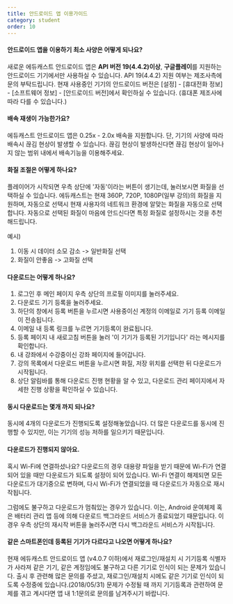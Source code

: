 ```yaml
---
title: 안드로이드 앱 이용가이드
category: student
order: 10
---
```

#### 안드로이드 앱을 이용하기 최소 사양은 어떻게 되나요?

새로운 에듀캐스트 안드로이드 앱은 **API 버전 19(4.4.2)이상**, **구글플레이**를 지원하는 안드로이드 기기에서만 사용하실 수 있습니다. API 19(4.4.2) 지원 여부는 제조사측에 문의 부탁드립니다. 현재 사용중인 기기의 안드로이드 버전은 [설정] - [휴대전화 정보] - [소프트웨어 정보] - [안드로이드 버전]에서 확인하실 수 있습니다. (휴대폰 제조사에 따라 다를 수 있습니다.)

#### 배속 재생이 가능한가요?

에듀캐스트 안드로이드 앱은 0.25x - 2.0x 배속을 지원합니다. 단, 기기의 사양에 따라 배속시 끊김 현상이 발생할 수 있습니다. 끊김 현상이 발생하신다면 끊김 현상이 일어나지 않는 범위 내에서 배속기능을 이용해주세요.

#### 화질 조절은 어떻게 하나요?

플레이어가 시작되면 우측 상단에 '자동'이라는 버튼이 생기는데, 눌러보시면 화질을 선택하실 수 있습니다. 에듀캐스트는 현재 360P, 720P, 1080P(일부 강의)의 화질을 지원하며, 자동으로 선택시 현재 사용자의 네트워크 환경에 알맞는 화질을 자동으로 선택합니다. 자동으로 선택된 화질이 마음에 안드신다면 특정 화질로 설정하시는 것을 추천해드립니다. 

예시) 
1. 이동 시 데이터 소모 감소 -> 일반화질 선택
2. 화질이 안좋음 -> 고화질 선택

#### 다운로드는 어떻게 하나요?

1. 로그인 후 메인 페이지 우측 상단의 프로필 이미지를 눌러주세요.
2. 다운로드 기기 등록을 눌러주세요.
3. 하단의 창에서 등록 버튼을 누르시면 사용중이신 계정의 이메일로 기기 등록 이메일이 전송됩니다.
4. 이메일 내 등록 링크를 누르면 기기등록이 완료됩니다.
5. 등록 페이지 내 새로고침 버튼을 눌러 '이 기기가 등록된 기기입니다' 라는 메시지를 확인합니다.
6. 내 강좌에서 수강중이신 강좌 페이지에 들어갑니다.
7. 강의 목록에서 다운로드 버튼을 누르시면 화질, 저장 위치를 선택한 뒤 다운로드가 시작됩니다.
8. 상단 알림바를 통해 다운로드 진행 현황을 알 수 있고, 다운로드 관리 페이지에서 자세한 진행 상황을 확인하실 수 있습니다.

#### 동시 다운로드는 몇개 까지 되나요?

동시에 4개의 다운로드가 진행되도록 설정해놓았습니다. 더 많은 다운로드를 동시에 진행할 수 있지만, 이는 기기의 성능 저하를 일으키기 때문입니다.

#### 다운로드가 진행되지 않아요.

혹시 Wi-Fi에 연결하셨나요? 다운로드의 경우 대용량 파일을 받기 때문에 Wi-Fi가 연결되어 있을 때만 다운로드가 되도록 설정이 되어 있습니다. Wi-Fi 연결이 해제되면 모든 다운로드가 대기중으로 변하며, 다시 Wi-Fi가 연결되었을 때 다운로드가 자동으로 재시작됩니다. 

그럼에도 불구하고 다운로드가 멈춰있는 경우가 있습니다. 이는, Android 운여체제 혹은 배터리 관리 앱 등에 의해 다운로드 백그라운드 서비스가 종료되었기 때문입니다. 이 경우 우측 상단의 재시작 버튼을 눌러주시면 다시 백그라운드 서비스가 시작됩니다.

#### 같은 스마트폰인데 등록된 기기가 다르다고 나오면 어떻게 하나요?

현재 에듀캐스트 안드로이드 앱 (v4.0.7 이하)에서 재로그인/재설치 시 기기등록 식별자가 사라져 같은 기기, 같은 계정임에도 불구하고 다른 기기로 인식이 되는 문제가 있습니다. 출시 후 관련해 많은 문의를 주셨고, 재로그인/재설치 시에도 같은 기기로 인식이 되도록 수정중에 있습니다.(2018/05/31) 문제가 수정될 때 까지 기기등록과 관련하여 문제를 겪고 계시다면 앱 내 1:1문의로 문의를 남겨주시기 바랍니다.
